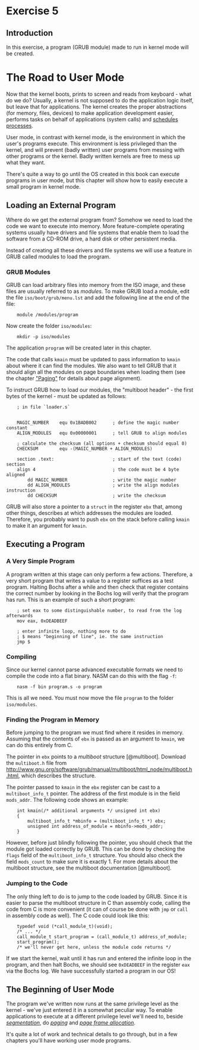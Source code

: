 # Exercise 5

## Introduction

In this exercise, a program (GRUB module) made to run in kernel mode will be created.

# The Road to User Mode

Now that the kernel boots, prints to screen and reads from keyboard - what do
we do? Usually, a kernel is not supposed to do the application logic itself,
but leave that for applications. The kernel creates the proper
abstractions (for memory, files, devices) to make application development
easier, performs tasks on behalf of applications (system calls) and
[schedules processes](#multitasking).

User mode, in contrast with kernel mode, is the environment in which the user's
programs execute. This environment is less privileged than the kernel, and will
prevent (badly written) user programs from messing with other programs or the
kernel. Badly written kernels are free to mess up what they want.

There's quite a way to go until the OS created in this book can execute
programs in user mode, but this chapter will show how to easily execute a small
program in kernel mode.

## Loading an External Program

Where do we get the external program from? Somehow we need to load the code we
want to execute into memory. More feature-complete operating systems usually
have drivers and file systems that enable them to load the software from a CD-ROM
drive, a hard disk or other persistent media.

Instead of creating all these drivers and file systems we will use a
feature in GRUB called modules to load the program.

### GRUB Modules

GRUB can load arbitrary files into memory from the ISO image, and these files
are usually referred to as _modules_. To make GRUB load a module, edit the file
`iso/boot/grub/menu.lst` and add the following line at the end of the file:

~~~
    module /modules/program
~~~

Now create the folder `iso/modules`:

~~~
    mkdir -p iso/modules
~~~

The application `program` will be created later in this chapter.

The code that calls `kmain` must be updated to pass information to `kmain`
about where it can find the modules. We also want to tell GRUB that it should
align all the modules on page boundaries when loading them (see the chapter
["Paging"](#paging) for details about page alignment).

To instruct GRUB how to load our modules, the "multiboot header" - the first
bytes of the kernel - must be updated as follows:

~~~ {.nasm}
    ; in file `loader.s`


    MAGIC_NUMBER    equ 0x1BADB002      ; define the magic number constant
    ALIGN_MODULES   equ 0x00000001      ; tell GRUB to align modules

    ; calculate the checksum (all options + checksum should equal 0)
    CHECKSUM        equ -(MAGIC_NUMBER + ALIGN_MODULES)

    section .text:                      ; start of the text (code) section
    align 4                             ; the code must be 4 byte aligned
        dd MAGIC_NUMBER                 ; write the magic number
        dd ALIGN_MODULES                ; write the align modules instruction
        dd CHECKSUM                     ; write the checksum
~~~

GRUB will also store a pointer to a `struct` in the register `ebx` that, among
other things, describes at which addresses the modules are loaded. Therefore,
you probably want to push `ebx` on the stack before calling `kmain` to make
it an argument for `kmain`.

## Executing a Program

### A Very Simple Program

A program written at this stage can only perform a few actions. Therefore, a
very short program that writes a value to a register suffices as a test
program. Halting Bochs after a while and then check that register contains the
correct number by looking in the Bochs log will verify that the program has
run. This is an example of such a short program:

~~~ {.nasm}
    ; set eax to some distinguishable number, to read from the log afterwards
    mov eax, 0xDEADBEEF

    ; enter infinite loop, nothing more to do
    ; $ means "beginning of line", ie. the same instruction
    jmp $
~~~

### Compiling

Since our kernel cannot parse advanced executable formats we need to compile
the code into a flat binary. NASM can do this with the flag `-f`:

~~~
    nasm -f bin program.s -o program
~~~

This is all we need. You must now move the file `program` to the folder
`iso/modules`.

### Finding the Program in Memory
Before jumping to the program we must find where it resides in memory.
Assuming that the contents of `ebx` is passed as an argument to `kmain`, we
can do this entirely from C.

The pointer in `ebx` points to a _multiboot_ structure [@multiboot]. Download the
`multiboot.h` file from
<http://www.gnu.org/software/grub/manual/multiboot/html_node/multiboot.h.html>,
which describes the structure.

The pointer passed to `kmain` in the `ebx` register can be cast to a
`multiboot_info_t` pointer. The address of the first module is in the field
`mods_addr`. The following code shows an example:

~~~ {.c}
    int kmain(/* additional arguments */ unsigned int ebx)
    {
        multiboot_info_t *mbinfo = (multiboot_info_t *) ebx;
        unsigned int address_of_module = mbinfo->mods_addr;
    }
~~~

However, before just blindly following the pointer, you should check that the
module got loaded correctly by GRUB. This can be done by checking the `flags`
field of the `multiboot_info_t` structure. You should also check the field
`mods_count` to make sure it is exactly 1. For more details about the multiboot
structure, see the multiboot documentation [@multiboot].

### Jumping to the Code
The only thing left to do is to jump to the code loaded
by GRUB.  Since it is easier to parse the multiboot structure in C than
assembly code, calling the code from C is more convenient (it can of course be done
with `jmp` or `call` in assembly code as well). The C code could look like this:

~~~ {.c}
    typedef void (*call_module_t)(void);
    /* ... */
    call_module_t start_program = (call_module_t) address_of_module;
    start_program();
    /* we'll never get here, unless the module code returns */
~~~

If we start the kernel, wait until it has run and entered the infinite loop in
the program, and then halt Bochs, we should see `0xDEADBEEF` in the register
`eax` via the Bochs log. We have successfully started a program in our OS!

## The Beginning of User Mode

The program we've written now runs at the same privilege level as the kernel -
we've just entered it in a somewhat peculiar way. To enable applications to
execute at a different privilege level we'll need to, beside
[_segmentation_](#segmentation), do [_paging_](#paging) and [_page frame
allocation_](#page-frame-allocation).

It's quite a lot of work and technical details to go through, but in a few
chapters you'll have working user mode programs.
